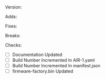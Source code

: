 Version:

Adds:

Fixes:

Breaks:



Checks:
- [ ] Documentation Updated
- [ ] Build Number Incremented In AIR-1.yaml
- [ ] Build Number Incremented In manifest.json
- [ ] firmware-factory.bin Updated